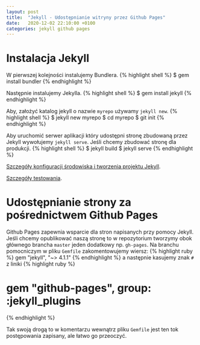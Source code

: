 ```yaml
---
layout: post
title:  "Jekyll - Udostępnianie witryny przez Github Pages"
date:   2020-12-02 22:10:00 +0100
categories: jekyll github pages
---
```

# Instalacja Jekyll
W pierwszej kolejności instalujemy Bundlera.
{% highlight shell %}
$ gem install bundler
{% endhighlight %}

Następnie instalujemy Jekylla.
{% highlight shell %}
$ gem install jekyll
{% endhighlight %}

Aby, założyć katalog jekyll o nazwie `myrepo` używamy `jekyll new`.
{% highlight shell %}
$ jekyll new myrepo
$ cd myrepo
$ git init
{% endhighlight %}

Aby uruchomić serwer aplikacji który udostępni stronę zbudowaną przez Jekyll wywołujemy `jekyll serve`. Jeśli chcemy zbudować stronę dla produkcji.
{% highlight shell %}
$ jekyll build
$ jekyll serve
{% endhighlight %}

[Szczegóły konfiguracji środowiska i tworzenia projektu Jekyll][jekyll-start].

[Szczegóły testowania][jekyll-test].

# Udostępnianie strony za pośrednictwem Github Pages
Github Pages zapewnia wsparcie dla stron napisanych przy pomocy Jekyll. Jeśli chcemy opublikować naszą stronę to w repozytorium tworzymy obok głównego brancha `master` jeden dodatkowy np. `gh-pages`. Na branchu pomocniczym w pliku `Gemfile` zakomentowujemy wiersz:
{% highlight ruby %}
gem "jekyll", "~> 4.1.1"
{% endhighlight %}
a następnie kasujemy znak `#` z liniki
{% highlight ruby %}
# gem "github-pages", group: :jekyll_plugins
{% endhighlight %}

Tak swoją drogą to w komentarzu wewnątrz pliku `Gemfile` jest ten tok postępowania zapisany, ale łatwo go przeoczyć.

[jekyll-start]: http://www.stephaniehicks.com/githubPages_tutorial/pages/githubpages-jekyll.html
[jekyll-test]: https://docs.github.com/en/pages/setting-up-a-github-pages-site-with-jekyll/testing-your-github-pages-site-locally-with-jekyll
